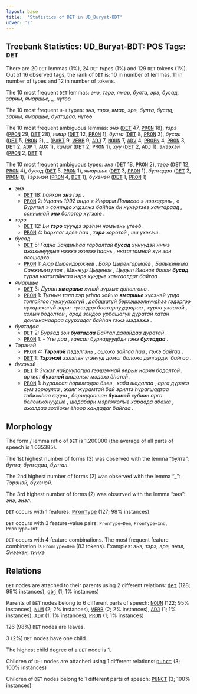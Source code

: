 ```yaml
---
layout: base
title:  'Statistics of DET in UD_Buryat-BDT'
udver: '2'
---
```


## Treebank Statistics: UD_Buryat-BDT: POS Tags: `DET`

There are 20 `DET` lemmas (1%), 24 `DET` types (1%) and 129 `DET` tokens (1%).
Out of 16 observed tags, the rank of `DET` is: 10 in number of lemmas, 11 in number of types and 12 in number of tokens.

The 10 most frequent `DET` lemmas: <em>энэ, тэрэ, ямар, булта, эрэ, бусад, зарим, ямаршье, _, нүгөө</em>

The 10 most frequent `DET` types:  <em>энэ, тэрэ, ямар, эрэ, булта, бусад, зарим, ямаршье, бултадаа, нүгөө</em>

The 10 most frequent ambiguous lemmas: <em>энэ</em> (<tt><a href="bxr_bdt-pos-DET.html">DET</a></tt> 47, <tt><a href="bxr_bdt-pos-PRON.html">PRON</a></tt> 18), <em>тэрэ</em> (<tt><a href="bxr_bdt-pos-PRON.html">PRON</a></tt> 29, <tt><a href="bxr_bdt-pos-DET.html">DET</a></tt> 28), <em>ямар</em> (<tt><a href="bxr_bdt-pos-DET.html">DET</a></tt> 12, <tt><a href="bxr_bdt-pos-PRON.html">PRON</a></tt> 1), <em>булта</em> (<tt><a href="bxr_bdt-pos-DET.html">DET</a></tt> 8, <tt><a href="bxr_bdt-pos-PRON.html">PRON</a></tt> 3), <em>бусад</em> (<tt><a href="bxr_bdt-pos-DET.html">DET</a></tt> 5, <tt><a href="bxr_bdt-pos-PRON.html">PRON</a></tt> 2), <em>_</em> (<tt><a href="bxr_bdt-pos-PART.html">PART</a></tt> 9, <tt><a href="bxr_bdt-pos-VERB.html">VERB</a></tt> 9, <tt><a href="bxr_bdt-pos-ADJ.html">ADJ</a></tt> 7, <tt><a href="bxr_bdt-pos-NOUN.html">NOUN</a></tt> 7, <tt><a href="bxr_bdt-pos-ADV.html">ADV</a></tt> 4, <tt><a href="bxr_bdt-pos-PROPN.html">PROPN</a></tt> 4, <tt><a href="bxr_bdt-pos-PRON.html">PRON</a></tt> 3, <tt><a href="bxr_bdt-pos-DET.html">DET</a></tt> 2, <tt><a href="bxr_bdt-pos-ADP.html">ADP</a></tt> 1, <tt><a href="bxr_bdt-pos-AUX.html">AUX</a></tt> 1), <em>хамаг</em> (<tt><a href="bxr_bdt-pos-DET.html">DET</a></tt> 2, <tt><a href="bxr_bdt-pos-PRON.html">PRON</a></tt> 1), <em>хуу</em> (<tt><a href="bxr_bdt-pos-DET.html">DET</a></tt> 2, <tt><a href="bxr_bdt-pos-ADJ.html">ADJ</a></tt> 1), <em>энээхэн</em> (<tt><a href="bxr_bdt-pos-PRON.html">PRON</a></tt> 2, <tt><a href="bxr_bdt-pos-DET.html">DET</a></tt> 1)

The 10 most frequent ambiguous types:  <em>энэ</em> (<tt><a href="bxr_bdt-pos-DET.html">DET</a></tt> 18, <tt><a href="bxr_bdt-pos-PRON.html">PRON</a></tt> 2), <em>тэрэ</em> (<tt><a href="bxr_bdt-pos-DET.html">DET</a></tt> 12, <tt><a href="bxr_bdt-pos-PRON.html">PRON</a></tt> 4), <em>бусад</em> (<tt><a href="bxr_bdt-pos-DET.html">DET</a></tt> 5, <tt><a href="bxr_bdt-pos-PRON.html">PRON</a></tt> 1), <em>ямаршье</em> (<tt><a href="bxr_bdt-pos-DET.html">DET</a></tt> 3, <tt><a href="bxr_bdt-pos-PRON.html">PRON</a></tt> 1), <em>бултадаа</em> (<tt><a href="bxr_bdt-pos-DET.html">DET</a></tt> 2, <tt><a href="bxr_bdt-pos-PRON.html">PRON</a></tt> 1), <em>Тэрэнэй</em> (<tt><a href="bxr_bdt-pos-PRON.html">PRON</a></tt> 4, <tt><a href="bxr_bdt-pos-DET.html">DET</a></tt> 1), <em>бүхэнэй</em> (<tt><a href="bxr_bdt-pos-DET.html">DET</a></tt> 1, <tt><a href="bxr_bdt-pos-PRON.html">PRON</a></tt> 1)


* <em>энэ</em>
  * <tt><a href="bxr_bdt-pos-DET.html">DET</a></tt> 18: <em>һайхан <b>энэ</b> гэр .</em>
  * <tt><a href="bxr_bdt-pos-PRON.html">PRON</a></tt> 2: <em>Удаань 1992 ондо « Информ Полисоо » нээхэдэнь , « Бурятия » сониндо хүдэлжэ байһан би нүхэртэеэ хамтараад , сонимнай <b>энэ</b> болотор хүгжөө .</em>
* <em>тэрэ</em>
  * <tt><a href="bxr_bdt-pos-DET.html">DET</a></tt> 12: <em>Би <b>тэрэ</b> хүүндэ эрэһэн номыень үгөөб .</em>
  * <tt><a href="bxr_bdt-pos-PRON.html">PRON</a></tt> 4: <em>һархяаг эдеэ һаа , <b>тэрэ</b> хоротой , ши үхэхэш .</em>
* <em>бусад</em>
  * <tt><a href="bxr_bdt-pos-DET.html">DET</a></tt> 5: <em>Гадна Зандинһаа гарбалтай <b>бусад</b> хүнүүдэй иимэ ажахынуудые нээжэ эхилээ һаань , нютагтамнай хүн зон олошорхо .</em>
  * <tt><a href="bxr_bdt-pos-PRON.html">PRON</a></tt> 1: <em>Аюр Цырендоржиев , Баяр Цыренгармаев , Бальжинима Санжимитупов , Минжур Цыденов , Цыдып Иванов болон <b>бусад</b> түрэл нютагайнгаа нэрэ хүндые хамгаалдаг байгаа .</em>
* <em>ямаршье</em>
  * <tt><a href="bxr_bdt-pos-DET.html">DET</a></tt> 3: <em>Дуран <b>ямаршье</b> хүнэй зүрхые доһолгоно .</em>
  * <tt><a href="bxr_bdt-pos-PRON.html">PRON</a></tt> 1: <em>Түгнын тала хэр угһаа хойшо <b>ямаршье</b> хүсэнэй урда толгойгоо гунхуулхагүй , дабашагүй бэрхэшээлнүүдһээ гэдэргээ сухарихагүй зориг түгэлдэр баатарнуудаараа , хурса ухаатай , холын бодолтой , арад зондоо урбашагүй дуратай хатан дангинанаараа суурхадаг байһан гэжэ мэдээжэ .</em>
* <em>бултадаа</em>
  * <tt><a href="bxr_bdt-pos-DET.html">DET</a></tt> 2: <em>Буряад зон <b>бултадаа</b> Байгал далайдаа дуратай .</em>
  * <tt><a href="bxr_bdt-pos-PRON.html">PRON</a></tt> 1: <em>- Үгы даа , гансал буряадуудбди гэнэ <b>бултадаа</b> .</em>
* <em>Тэрэнэй</em>
  * <tt><a href="bxr_bdt-pos-PRON.html">PRON</a></tt> 4: <em><b>Тэрэнэй</b> һэдэлгэнь , ошожо зайгаа һаа , гэжэ байгаа .</em>
  * <tt><a href="bxr_bdt-pos-DET.html">DET</a></tt> 1: <em><b>Тэрэнэй</b> хэлэhэн үгэнүүд домог боложо дэлгэрдэг байгаа .</em>
* <em>бүхэнэй</em>
  * <tt><a href="bxr_bdt-pos-DET.html">DET</a></tt> 1: <em>Зүжэг найруулагша гээшэмнай өөрын нарин бодолтой , артист <b>бүхэнэй</b> шадалые мэдэхэ ёhотой .</em>
  * <tt><a href="bxr_bdt-pos-PRON.html">PRON</a></tt> 1: <em>Һуралсал һорилгодоо бэеэ , хаба шадалаа , арга дүрэеэ сүм зорюулха , жаяг журамтай бай эрилтэ һурагшадтаа табихаһаа гадна , барилдаашан <b>бүхэнэй</b> хубиин арга боломжонуудые , шадабари мэргэжэлые хараада абажа , ажалдаа зохёохы ёһоор хандадаг байгаа .</em>

## Morphology

The form / lemma ratio of `DET` is 1.200000 (the average of all parts of speech is 1.635385).

The 1st highest number of forms (3) was observed with the lemma “булта”: <em>булта, бултадаа, бултал</em>.

The 2nd highest number of forms (2) was observed with the lemma “_”: <em>Тэрэнэй, бүхэнэй</em>.

The 3rd highest number of forms (2) was observed with the lemma “энэ”: <em>энэ, энэл</em>.

`DET` occurs with 1 features: <tt><a href="bxr_bdt-feat-PronType.html">PronType</a></tt> (127; 98% instances)

`DET` occurs with 3 feature-value pairs: `PronType=Dem`, `PronType=Ind`, `PronType=Int`

`DET` occurs with 4 feature combinations.
The most frequent feature combination is `PronType=Dem` (83 tokens).
Examples: <em>энэ, тэрэ, эрэ, энэл, Энээхэн, тиихэ</em>


## Relations

`DET` nodes are attached to their parents using 2 different relations: <tt><a href="bxr_bdt-dep-det.html">det</a></tt> (128; 99% instances), <tt><a href="bxr_bdt-dep-obj.html">obj</a></tt> (1; 1% instances)

Parents of `DET` nodes belong to 6 different parts of speech: <tt><a href="bxr_bdt-pos-NOUN.html">NOUN</a></tt> (122; 95% instances), <tt><a href="bxr_bdt-pos-NUM.html">NUM</a></tt> (2; 2% instances), <tt><a href="bxr_bdt-pos-VERB.html">VERB</a></tt> (2; 2% instances), <tt><a href="bxr_bdt-pos-ADJ.html">ADJ</a></tt> (1; 1% instances), <tt><a href="bxr_bdt-pos-ADV.html">ADV</a></tt> (1; 1% instances), <tt><a href="bxr_bdt-pos-PRON.html">PRON</a></tt> (1; 1% instances)

126 (98%) `DET` nodes are leaves.

3 (2%) `DET` nodes have one child.

The highest child degree of a `DET` node is 1.

Children of `DET` nodes are attached using 1 different relations: <tt><a href="bxr_bdt-dep-punct.html">punct</a></tt> (3; 100% instances)

Children of `DET` nodes belong to 1 different parts of speech: <tt><a href="bxr_bdt-pos-PUNCT.html">PUNCT</a></tt> (3; 100% instances)

